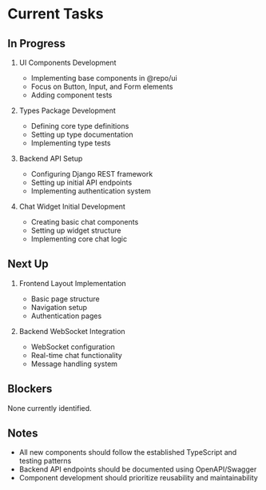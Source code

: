 # Current Tasks

## In Progress

1. UI Components Development

   - Implementing base components in @repo/ui
   - Focus on Button, Input, and Form elements
   - Adding component tests

2. Types Package Development

   - Defining core type definitions
   - Setting up type documentation
   - Implementing type tests

3. Backend API Setup

   - Configuring Django REST framework
   - Setting up initial API endpoints
   - Implementing authentication system

4. Chat Widget Initial Development
   - Creating basic chat components
   - Setting up widget structure
   - Implementing core chat logic

## Next Up

1. Frontend Layout Implementation

   - Basic page structure
   - Navigation setup
   - Authentication pages

2. Backend WebSocket Integration
   - WebSocket configuration
   - Real-time chat functionality
   - Message handling system

## Blockers

None currently identified.

## Notes

- All new components should follow the established TypeScript and testing patterns
- Backend API endpoints should be documented using OpenAPI/Swagger
- Component development should prioritize reusability and maintainability
